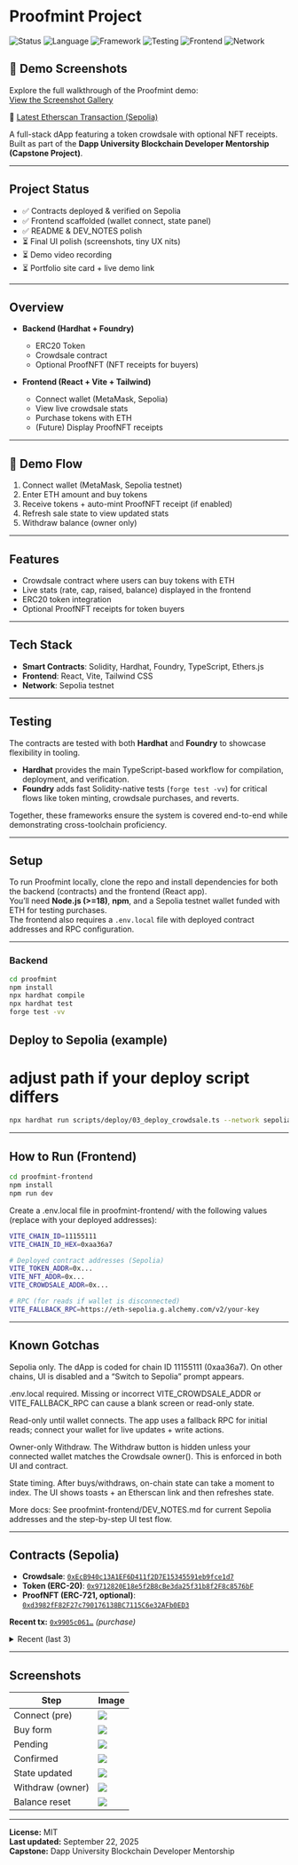 # Proofmint Project

![Status](https://img.shields.io/badge/Status-Live-success.svg)
![Language](https://img.shields.io/badge/Solidity-0.8.x-blue.svg)
![Framework](https://img.shields.io/badge/Hardhat-💛-yellow.svg)
![Testing](https://img.shields.io/badge/Foundry-⚡-black.svg)
![Frontend](https://img.shields.io/badge/React-⚛-blue.svg)
![Network](https://img.shields.io/badge/Sepolia-Testnet-purple.svg)

## 📸 Demo Screenshots
Explore the full walkthrough of the Proofmint demo:  
[View the Screenshot Gallery](assets/SCREENSHOTS.md)

🔗 [Latest Etherscan Transaction (Sepolia)](https://sepolia.etherscan.io/tx/0x3a9f58828502faf750761a8237b1725efe5763f20f1dc9df75628d9a136be935)

A full-stack dApp featuring a token crowdsale with optional NFT receipts.  
Built as part of the **Dapp University Blockchain Developer Mentorship (Capstone Project)**.

---

## Project Status
- ✅ Contracts deployed & verified on Sepolia
- ✅ Frontend scaffolded (wallet connect, state panel)
- ✅ README & DEV_NOTES polish
- ⏳ Final UI polish (screenshots, tiny UX nits)
- ⏳ Demo video recording
- ⏳ Portfolio site card + live demo link

---

## Overview
- **Backend (Hardhat + Foundry)**  
  - ERC20 Token  
  - Crowdsale contract  
  - Optional ProofNFT (NFT receipts for buyers)  

- **Frontend (React + Vite + Tailwind)**  
  - Connect wallet (MetaMask, Sepolia)  
  - View live crowdsale stats  
  - Purchase tokens with ETH  
  - (Future) Display ProofNFT receipts  

---

## 🚀 Demo Flow
1. Connect wallet (MetaMask, Sepolia testnet)  
2. Enter ETH amount and buy tokens  
3. Receive tokens + auto-mint ProofNFT receipt (if enabled)  
4. Refresh sale state to view updated stats  
5. Withdraw balance (owner only)  

---

## Features
- Crowdsale contract where users can buy tokens with ETH  
- Live stats (rate, cap, raised, balance) displayed in the frontend  
- ERC20 token integration  
- Optional ProofNFT receipts for token buyers  

---

## Tech Stack
- **Smart Contracts**: Solidity, Hardhat, Foundry, TypeScript, Ethers.js  
- **Frontend**: React, Vite, Tailwind CSS  
- **Network**: Sepolia testnet  

---

## Testing
The contracts are tested with both **Hardhat** and **Foundry** to showcase flexibility in tooling.  
- **Hardhat** provides the main TypeScript-based workflow for compilation, deployment, and verification.  
- **Foundry** adds fast Solidity-native tests (`forge test -vv`) for critical flows like token minting, crowdsale purchases, and reverts.  

Together, these frameworks ensure the system is covered end-to-end while demonstrating cross-toolchain proficiency.

---

## Setup
To run Proofmint locally, clone the repo and install dependencies for both the backend (contracts) and the frontend (React app).  
You’ll need **Node.js (>=18)**, **npm**, and a Sepolia testnet wallet funded with ETH for testing purchases.  
The frontend also requires a `.env.local` file with deployed contract addresses and RPC configuration.

---

### Backend
```bash
cd proofmint
npm install
npx hardhat compile
npx hardhat test
forge test -vv
```

## Deploy to Sepolia (example)
# adjust path if your deploy script differs
```bash
npx hardhat run scripts/deploy/03_deploy_crowdsale.ts --network sepolia
```

---

## How to Run (Frontend)
```bash
cd proofmint-frontend
npm install
npm run dev
```
Create a .env.local file in proofmint-frontend/ with the following values (replace with your deployed addresses):
```bash
VITE_CHAIN_ID=11155111
VITE_CHAIN_ID_HEX=0xaa36a7

# Deployed contract addresses (Sepolia)
VITE_TOKEN_ADDR=0x...
VITE_NFT_ADDR=0x...
VITE_CROWDSALE_ADDR=0x...

# RPC (for reads if wallet is disconnected)
VITE_FALLBACK_RPC=https://eth-sepolia.g.alchemy.com/v2/your-key
```

---

## Known Gotchas
Sepolia only. The dApp is coded for chain ID 11155111 (0xaa36a7). On other chains, UI is disabled and a “Switch to Sepolia” prompt appears.

.env.local required. Missing or incorrect VITE_CROWDSALE_ADDR or VITE_FALLBACK_RPC can cause a blank screen or read-only state.

Read-only until wallet connects. The app uses a fallback RPC for initial reads; connect your wallet for live updates + write actions.

Owner-only Withdraw. The Withdraw button is hidden unless your connected wallet matches the Crowdsale owner(). This is enforced in both UI and contract.

State timing. After buys/withdraws, on-chain state can take a moment to index. The UI shows toasts + an Etherscan link and then refreshes state.

More docs: See proofmint-frontend/DEV_NOTES.md
 for current Sepolia addresses and the step-by-step UI test flow.

 ---

## Contracts (Sepolia)
<!-- CONTRACTS:START -->
- **Crowdsale**: [`0xEcB940c13A1EF6D411f2D7E15345591eb9fce1d7`](https://sepolia.etherscan.io/address/0xEcB940c13A1EF6D411f2D7E15345591eb9fce1d7)
- **Token (ERC-20)**: [`0x9712820E18e5f2B8cBe3da25f31b8f2F8c8576bF`](https://sepolia.etherscan.io/address/0x9712820E18e5f2B8cBe3da25f31b8f2F8c8576bF)
- **ProofNFT (ERC-721, optional)**: [`0xd3982fF82F27c790176138BC7115C6e32AFb0ED3`](https://sepolia.etherscan.io/address/0xd3982fF82F27c790176138BC7115C6e32AFb0ED3)

**Recent tx:** [`0x9905c061…`](https://sepolia.etherscan.io/tx/0x9905c061baaf0457115d77b2d47555c15317bc40383ff94725d6c804a283c2c7)  _(purchase)_

<details><summary>Recent (last 3)</summary>

- withdraw: [`0xf760fede…`](https://sepolia.etherscan.io/tx/0xf760feded56bd78961a6c4d84364005fd48729378079ff0690641abab2f497b4)  _(2025-09-26T01:57:24.915Z)_
- purchase: [`0x9905c061…`](https://sepolia.etherscan.io/tx/0x9905c061baaf0457115d77b2d47555c15317bc40383ff94725d6c804a283c2c7)  _(2025-09-26T01:57:13.143Z)_
- misc: [`0xe2d368a7…`](https://sepolia.etherscan.io/tx/0xe2d368a74fa945cca1ecddc320a6e5376797698c674011a03a9012d66301d7e8)  _(2025-09-26T01:53:25.068Z)_

</details>
<!-- CONTRACTS:END -->

---

## Screenshots
| Step | Image |
|---|---|
| Connect (pre) | ![](assets/01_connect.png) |
| Buy form | ![](assets/02_buy_form.png) |
| Pending | ![](assets/03_pending.png) |
| Confirmed | ![](assets/04_confirmed.png) |
| State updated | ![](assets/05_state_update.png) |
| Withdraw (owner) | ![](assets/06_withdraw.png) |
| Balance reset | ![](assets/07_balance_reset.png) |

---

**License:** MIT  
**Last updated:** September 22, 2025  
**Capstone:** Dapp University Blockchain Developer Mentorship
